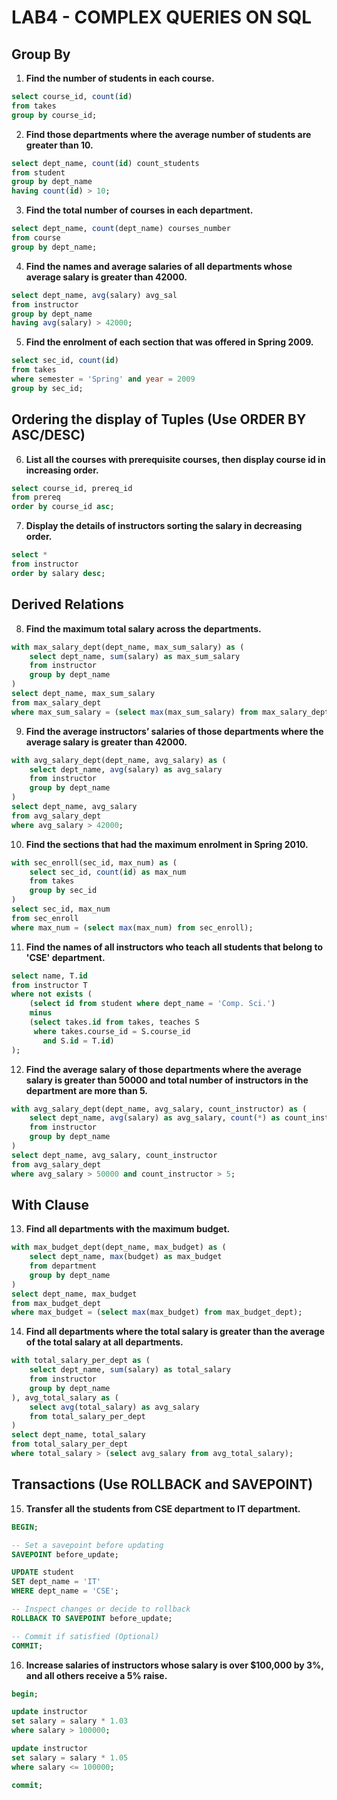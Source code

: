 


# LAB4 - COMPLEX QUERIES ON SQL

## Group By

1. **Find the number of students in each course.**
```sql
select course_id, count(id)
from takes
group by course_id;
```

2. **Find those departments where the average number of students are greater than 10.**
```sql
select dept_name, count(id) count_students
from student
group by dept_name
having count(id) > 10;
```

3. **Find the total number of courses in each department.**
```sql
select dept_name, count(dept_name) courses_number
from course
group by dept_name;
```

4. **Find the names and average salaries of all departments whose average salary is greater than 42000.**
```sql
select dept_name, avg(salary) avg_sal
from instructor
group by dept_name
having avg(salary) > 42000;
```

5. **Find the enrolment of each section that was offered in Spring 2009.**
```sql
select sec_id, count(id)
from takes
where semester = 'Spring' and year = 2009
group by sec_id;
```

## Ordering the display of Tuples (Use ORDER BY ASC/DESC)

6. **List all the courses with prerequisite courses, then display course id in increasing order.**
```sql
select course_id, prereq_id
from prereq
order by course_id asc;
```

7. **Display the details of instructors sorting the salary in decreasing order.**
```sql
select *
from instructor
order by salary desc;
```

## Derived Relations

8. **Find the maximum total salary across the departments.**
```sql
with max_salary_dept(dept_name, max_sum_salary) as (
    select dept_name, sum(salary) as max_sum_salary
    from instructor
    group by dept_name
)
select dept_name, max_sum_salary
from max_salary_dept
where max_sum_salary = (select max(max_sum_salary) from max_salary_dept);
```

9. **Find the average instructors’ salaries of those departments where the average salary is greater than 42000.**
```sql
with avg_salary_dept(dept_name, avg_salary) as (
    select dept_name, avg(salary) as avg_salary
    from instructor
    group by dept_name
)
select dept_name, avg_salary
from avg_salary_dept
where avg_salary > 42000;
```

10. **Find the sections that had the maximum enrolment in Spring 2010.**
```sql
with sec_enroll(sec_id, max_num) as (
    select sec_id, count(id) as max_num
    from takes
    group by sec_id
)
select sec_id, max_num
from sec_enroll
where max_num = (select max(max_num) from sec_enroll);
```

11. **Find the names of all instructors who teach all students that belong to 'CSE' department.**
```sql
select name, T.id
from instructor T
where not exists (
    (select id from student where dept_name = 'Comp. Sci.')
    minus
    (select takes.id from takes, teaches S
     where takes.course_id = S.course_id
       and S.id = T.id)
);
```

12. **Find the average salary of those departments where the average salary is greater than 50000 and total number of instructors in the department are more than 5.**
```sql
with avg_salary_dept(dept_name, avg_salary, count_instructor) as (
    select dept_name, avg(salary) as avg_salary, count(*) as count_instructor
    from instructor
    group by dept_name
)
select dept_name, avg_salary, count_instructor
from avg_salary_dept
where avg_salary > 50000 and count_instructor > 5;
```

## With Clause

13. **Find all departments with the maximum budget.**
```sql
with max_budget_dept(dept_name, max_budget) as (
    select dept_name, max(budget) as max_budget
    from department
    group by dept_name
)
select dept_name, max_budget
from max_budget_dept
where max_budget = (select max(max_budget) from max_budget_dept);
```

14. **Find all departments where the total salary is greater than the average of the total salary at all departments.**
```sql
with total_salary_per_dept as (
    select dept_name, sum(salary) as total_salary
    from instructor
    group by dept_name
), avg_total_salary as (
    select avg(total_salary) as avg_salary
    from total_salary_per_dept
)
select dept_name, total_salary
from total_salary_per_dept
where total_salary > (select avg_salary from avg_total_salary);
```

## Transactions (Use ROLLBACK and SAVEPOINT)

15. **Transfer all the students from CSE department to IT department.**
```sql
BEGIN;

-- Set a savepoint before updating
SAVEPOINT before_update;

UPDATE student
SET dept_name = 'IT'
WHERE dept_name = 'CSE';

-- Inspect changes or decide to rollback
ROLLBACK TO SAVEPOINT before_update;

-- Commit if satisfied (Optional)
COMMIT;

```

16. **Increase salaries of instructors whose salary is over $100,000 by 3%, and all others receive a 5% raise.**
```sql
begin;

update instructor
set salary = salary * 1.03
where salary > 100000;

update instructor
set salary = salary * 1.05
where salary <= 100000;

commit;

```